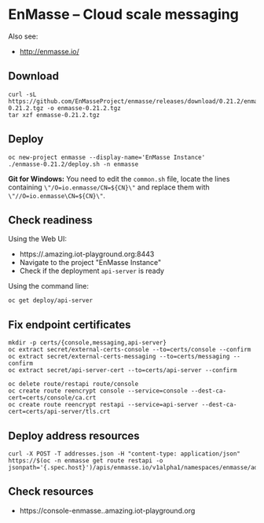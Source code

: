 # EnMasse – Cloud scale messaging

Also see:

  * http://enmasse.io/

## Download

    curl -sL https://github.com/EnMasseProject/enmasse/releases/download/0.21.2/enmasse-0.21.2.tgz -o enmasse-0.21.2.tgz
    tar xzf enmasse-0.21.2.tgz

## Deploy

    oc new-project enmasse --display-name='EnMasse Instance'
    ./enmasse-0.21.2/deploy.sh -n enmasse

**Git for Windows:** You need to edit the `common.sh` file, locate the lines containing `\"/O=io.enmasse/CN=${CN}\"`
                     and replace them with `\"//O=io.enmasse\CN=${CN}\"`.

## Check readiness

Using the Web UI:

  * https://<clusterXX>.amazing.iot-playground.org:8443
  * Navigate to the project "EnMasse Instance"
  * Check if the deployment `api-server` is ready

Using the command line:

    oc get deploy/api-server

## Fix endpoint certificates

    mkdir -p certs/{console,messaging,api-server}
    oc extract secret/external-certs-console --to=certs/console --confirm
    oc extract secret/external-certs-messaging --to=certs/messaging --confirm
    oc extract secret/api-server-cert --to=certs/api-server --confirm

    oc delete route/restapi route/console
    oc create route reencrypt console --service=console --dest-ca-cert=certs/console/ca.crt
    oc create route reencrypt restapi --service=api-server --dest-ca-cert=certs/api-server/tls.crt

## Deploy address resources

    curl -X POST -T addresses.json -H "content-type: application/json" https://$(oc -n enmasse get route restapi -o jsonpath='{.spec.host}')/apis/enmasse.io/v1alpha1/namespaces/enmasse/addressspaces/default/addresses

## Check resources

  * https://console-enmasse.<clusterXX>.amazing.iot-playground.org
